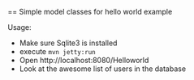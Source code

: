 == Simple model classes for hello world example 

Usage: 

* Make sure Sqlite3 is installed
* execute `mvn jetty:run`
* Open http://localhost:8080/Helloworld 
* Look at the awesome list of users in the database

